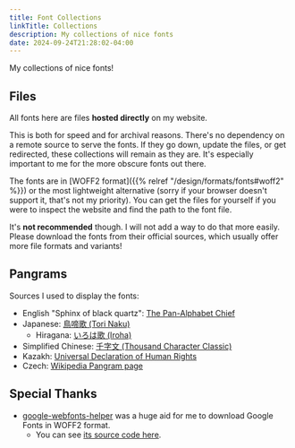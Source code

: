 ```yaml
---
title: Font Collections
linkTitle: Collections
description: My collections of nice fonts
date: 2024-09-24T21:28:02-04:00
---
```


My collections of nice fonts!

<!--more-->

## Files

All fonts here are files **hosted directly** on my website.

This is both for speed and for archival reasons. There's no dependency on a remote source
to serve the fonts. If they go down, update the files, or get redirected, these collections
will remain as they are. It's especially important to me for the more obscure fonts out there.

The fonts are in [WOFF2 format]({{% relref "/design/formats/fonts#woff2" %}})
or the most lightweight alternative (sorry if your browser doesn't support it, that's not my priority).
You can get the files for yourself if you were to inspect the website and find the path
to the font file.

It's **not recommended** though. I will not add a way to do that more easily. Please download
the fonts from their official sources, which usually offer more file formats and variants!

## Pangrams

Sources I used to display the fonts:

- English "Sphinx of black quartz": [The Pan-Alphabet Chief](https://chroniclingamerica.loc.gov/lccn/sn83030272/1913-09-30/ed-1/seq-6)
- Japanese: [鳥啼歌 (Tori Naku)](https://www.worldfolksong.com/songbook/japan/torinaku)
    - Hiragana: [いろは歌 (Iroha)](https://en.wikipedia.org/wiki/Iroha)
- Simplified Chinese: [千字文 (Thousand Character Classic)](https://web.archive.org/web/20190403231106/http://www.oocities.org/npsturman/tce.html)
- Kazakh: [Universal Declaration of Human Rights](https://www.omniglot.com/writing/kazakh.htm)
- Czech: [Wikipedia Pangram page](https://en.wikipedia.org/wiki/Pangram)

## Special Thanks

- [google-webfonts-helper](https://gwfh.mranftl.com/fonts) was a huge aid for me to
download Google Fonts in WOFF2 format.
    - You can see [its source code here](https://github.com/majodev/google-webfonts-helper).
